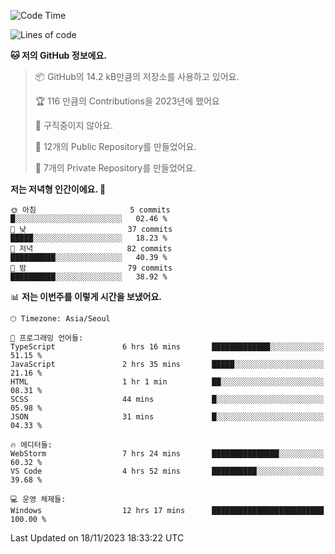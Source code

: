   <!--START_SECTION:waka-->
![Code Time](http://img.shields.io/badge/Code%20Time-270%20hrs%207%20mins-blue)

![Lines of code](https://img.shields.io/badge/%EC%A0%80%EB%8A%94%20%EC%97%AC%ED%83%9C%EA%B9%8C%EC%A7%80%20-206.4%20thousand%20%EC%A4%84%EC%9D%98%20%EC%BD%94%EB%93%9C%EB%A5%BC%20%EC%9E%91%EC%84%B1%ED%96%88%EC%96%B4%EC%9A%94.-blue)

**🐱 저의 GitHub 정보에요.** 

> 📦 GitHub의 14.2 kB만큼의 저장소를 사용하고 있어요. 
 > 
> 🏆 116 만큼의 Contributions을 2023년에 했어요
 > 
> 🚫 구직중이지 않아요.
 > 
> 📜 12개의 Public Repository를 만들었어요. 
 > 
> 🔑 7개의 Private Repository를 만들었어요. 
 > 
**저는 저녁형 인간이에요. 🦉** 

```text
🌞 아침                     5 commits           █░░░░░░░░░░░░░░░░░░░░░░░░   02.46 % 
🌆 낮　                     37 commits          █████░░░░░░░░░░░░░░░░░░░░   18.23 % 
🌃 저녁                     82 commits          ██████████░░░░░░░░░░░░░░░   40.39 % 
🌙 밤　                     79 commits          ██████████░░░░░░░░░░░░░░░   38.92 % 
```


📊 **저는 이번주를 이렇게 시간을 보냈어요.** 

```text
🕑︎ Timezone: Asia/Seoul

💬 프로그래밍 언어들: 
TypeScript               6 hrs 16 mins       █████████████░░░░░░░░░░░░   51.15 % 
JavaScript               2 hrs 35 mins       █████░░░░░░░░░░░░░░░░░░░░   21.16 % 
HTML                     1 hr 1 min          ██░░░░░░░░░░░░░░░░░░░░░░░   08.31 % 
SCSS                     44 mins             █░░░░░░░░░░░░░░░░░░░░░░░░   05.98 % 
JSON                     31 mins             █░░░░░░░░░░░░░░░░░░░░░░░░   04.33 % 

🔥 에디터들: 
WebStorm                 7 hrs 24 mins       ███████████████░░░░░░░░░░   60.32 % 
VS Code                  4 hrs 52 mins       ██████████░░░░░░░░░░░░░░░   39.68 % 

💻 운영 체제들: 
Windows                  12 hrs 17 mins      █████████████████████████   100.00 % 
```


 Last Updated on 18/11/2023 18:33:22 UTC
<!--END_SECTION:waka-->
